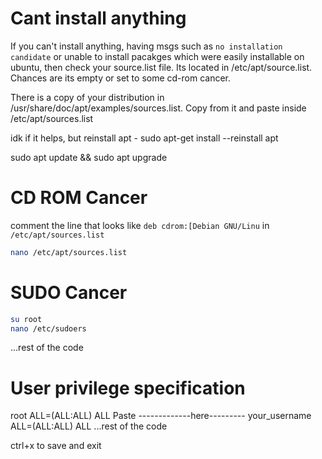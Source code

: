 # Cant install anything

If you can't install anything, having msgs such as `no installation candidate` or unable to install pacakges which were easily installable on ubuntu, then check your source.list file. Its located in /etc/apt/source.list. Chances are its empty or set to some cd-rom cancer.

There is a copy of your distribution in /usr/share/doc/apt/examples/sources.list. Copy from it and paste inside /etc/apt/sources.list

idk if it helps, but reinstall apt -   sudo apt-get install --reinstall apt

sudo apt update && sudo apt upgrade

# CD ROM Cancer

comment the line that looks like `deb cdrom:[Debian GNU/Linu` in `/etc/apt/sources.list`

```bash
nano /etc/apt/sources.list
```

# SUDO Cancer

```bash
su root
nano /etc/sudoers
```

...rest of the code
# User privilege specification
root ALL=(ALL:ALL) ALL
Paste -------------here---------
your_username ALL=(ALL:ALL) ALL
...rest of the code

ctrl+x to save and exit
